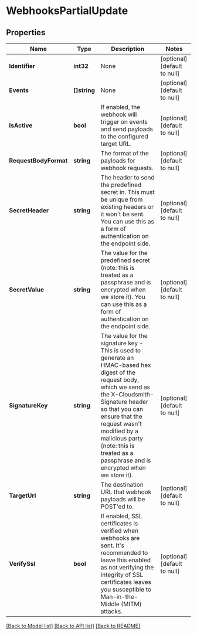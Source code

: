 # WebhooksPartialUpdate

## Properties
Name | Type | Description | Notes
------------ | ------------- | ------------- | -------------
**Identifier** | **int32** | None | [optional] [default to null]
**Events** | **[]string** | None | [optional] [default to null]
**IsActive** | **bool** | If enabled, the webhook will trigger on events and send payloads to the configured target URL. | [optional] [default to null]
**RequestBodyFormat** | **string** | The format of the payloads for webhook requests. | [optional] [default to null]
**SecretHeader** | **string** | The header to send the predefined secret in. This must be unique from existing headers or it won&#39;t be sent. You can use this as a form of authentication on the endpoint side. | [optional] [default to null]
**SecretValue** | **string** | The value for the predefined secret (note: this is treated as a passphrase and is encrypted when we store it). You can use this as a form of authentication on the endpoint side. | [optional] [default to null]
**SignatureKey** | **string** | The value for the signature key - This is used to generate an HMAC-based hex digest of the request body, which we send as the X-Cloudsmith-Signature header so that you can ensure that the request wasn&#39;t modified by a malicious party (note: this is treated as a passphrase and is encrypted when we store it). | [optional] [default to null]
**TargetUrl** | **string** | The destination URL that webhook payloads will be POST&#39;ed to. | [optional] [default to null]
**VerifySsl** | **bool** | If enabled, SSL certificates is verified when webhooks are sent. It&#39;s recommended to leave this enabled as not verifying the integrity of SSL certificates leaves you susceptible to Man-in-the-Middle (MITM) attacks. | [optional] [default to null]

[[Back to Model list]](../README.md#documentation-for-models) [[Back to API list]](../README.md#documentation-for-api-endpoints) [[Back to README]](../README.md)


